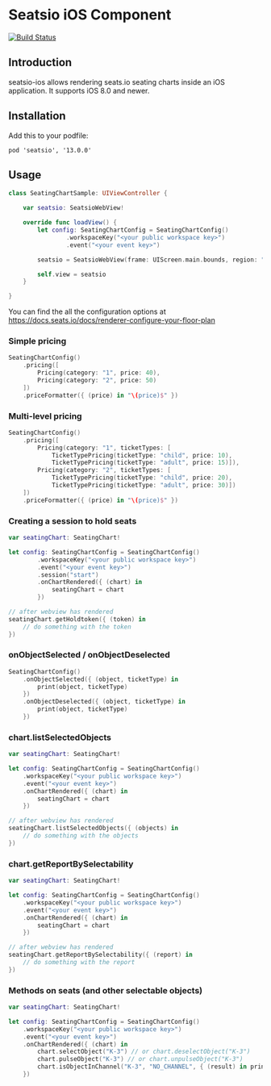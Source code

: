# Seatsio iOS Component

[![Build Status](https://travis-ci.org/seatsio/seatsio-ios.svg?branch=master)](https://travis-ci.org/seatsio/seatsio-ios)

## Introduction

seatsio-ios allows rendering seats.io seating charts inside an iOS application. It supports iOS 8.0 and newer.

## Installation

Add this to your podfile:

```
pod 'seatsio', '13.0.0'
```

## Usage

```swift
class SeatingChartSample: UIViewController {

    var seatsio: SeatsioWebView!

    override func loadView() {
        let config: SeatingChartConfig = SeatingChartConfig()
                .workspaceKey("<your public workspace key>")
                .event("<your event key>")

        seatsio = SeatsioWebView(frame: UIScreen.main.bounds, region: "eu", seatsioConfig: config)

        self.view = seatsio
    }

}
```

You can find the all the configuration options at https://docs.seats.io/docs/renderer-configure-your-floor-plan

### Simple pricing

```swift
SeatingChartConfig()
    .pricing([
        Pricing(category: "1", price: 40),
        Pricing(category: "2", price: 50)
    ])
    .priceFormatter({ (price) in "\(price)$" })
```

### Multi-level pricing

```swift
SeatingChartConfig()
    .pricing([
        Pricing(category: "1", ticketTypes: [
            TicketTypePricing(ticketType: "child", price: 10),
            TicketTypePricing(ticketType: "adult", price: 15)]),
        Pricing(category: "2", ticketTypes: [
            TicketTypePricing(ticketType: "child", price: 20),
            TicketTypePricing(ticketType: "adult", price: 30)])
    ])
    .priceFormatter({ (price) in "\(price)$" })
```

### Creating a session to hold seats

```swift
var seatingChart: SeatingChart!

let config: SeatingChartConfig = SeatingChartConfig()
        .workspaceKey("<your public workspace key>")
        .event("<your event key>")
        .session("start")
        .onChartRendered({ (chart) in
            seatingChart = chart
        })

// after webview has rendered
seatingChart.getHoldtoken({ (token) in
    // do something with the token
})
```

### onObjectSelected / onObjectDeselected

```swift
SeatingChartConfig()
    .onObjectSelected({ (object, ticketType) in
        print(object, ticketType)
    })
    .onObjectDeselected({ (object, ticketType) in
        print(object, ticketType)
    })
```

### chart.listSelectedObjects

```swift
var seatingChart: SeatingChart!

let config: SeatingChartConfig = SeatingChartConfig()
    .workspaceKey("<your public workspace key>")
    .event("<your event key>")
    .onChartRendered({ (chart) in
        seatingChart = chart
    })

// after webview has rendered
seatingChart.listSelectedObjects({ (objects) in
    // do something with the objects
})
```

### chart.getReportBySelectability

```swift
var seatingChart: SeatingChart!

let config: SeatingChartConfig = SeatingChartConfig()
    .workspaceKey("<your public workspace key>")
    .event("<your event key>")
    .onChartRendered({ (chart) in
        seatingChart = chart
    })

// after webview has rendered
seatingChart.getReportBySelectability({ (report) in
    // do something with the report
})
```

### Methods on seats (and other selectable objects)

```swift
var seatingChart: SeatingChart!

let config: SeatingChartConfig = SeatingChartConfig()
    .workspaceKey("<your public workspace key>")
    .event("<your event key>")
    .onChartRendered({ (chart) in
        chart.selectObject("K-3") // or chart.deselectObject("K-3")
        chart.pulseObject("K-3") // or chart.unpulseObject("K-3")
        chart.isObjectInChannel("K-3", "NO_CHANNEL", { (result) in print("Is object in channel NO_CHANNEL? " + String(result)) })
    })
```